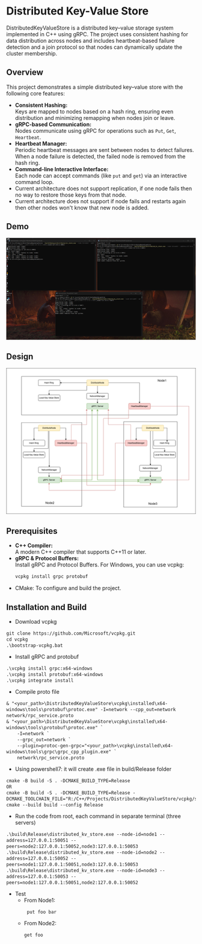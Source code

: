 # Distributed Key-Value Store

DistributedKeyValueStore is a distributed key–value storage system implemented in C++ using gRPC. The project uses consistent hashing for data distribution across nodes and includes heartbeat-based failure detection and a join protocol so that nodes can dynamically update the cluster membership.

## Overview

This project demonstrates a simple distributed key–value store with the following core features:
- **Consistent Hashing:**  
  Keys are mapped to nodes based on a hash ring, ensuring even distribution and minimizing remapping when nodes join or leave.
- **gRPC-based Communication:**  
  Nodes communicate using gRPC for operations such as `Put`, `Get`, `Heartbeat`.
- **Heartbeat Manager:**  
  Periodic heartbeat messages are sent between nodes to detect failures. When a node failure is detected, the failed node is removed from the hash ring.
- **Command-line Interactive Interface:**  
  Each node can accept commands (like `put` and `get`) via an interactive command loop.
- Current architecture does not support replication, if one node fails then no way to restore those keys from that node.
- Current architecture does not support if node fails and restarts again then other nodes won't know that new node is added.

## Demo
![demo](https://github.com/rahul07bagul/DistributedKeyValueStore/blob/main/demo.png)

## Design
![Design](https://github.com/rahul07bagul/DistributedKeyValueStore/blob/main/design.png)

## Prerequisites

- **C++ Compiler:**  
  A modern C++ compiler that supports C++11 or later.
- **gRPC & Protocol Buffers:**  
  Install gRPC and Protocol Buffers. For Windows, you can use vcpkg:
  ```bash
  vcpkg install grpc protobuf
  ```
- CMake: To configure and build the project.

## Installation and Build
- Download vcpkg
```shell
git clone https://github.com/Microsoft/vcpkg.git
cd vcpkg
.\bootstrap-vcpkg.bat
```

- Install gRPC and protobuf
```shell
.\vcpkg install grpc:x64-windows
.\vcpkg install protobuf:x64-windows
.\vcpkg integrate install
```

- Compile proto file
```shell
& "<your_path>\DistributedKeyValueStore\vcpkg\installed\x64-windows\tools\protobuf\protoc.exe" -I=network --cpp_out=network network/rpc_service.proto
& "<your_path>\DistributedKeyValueStore\vcpkg\installed\x64-windows\tools\protobuf\protoc.exe" `
    -I=network `
    --grpc_out=network `
    --plugin=protoc-gen-grpc="<your_path>\vcpkg\installed\x64-windows\tools\grpc\grpc_cpp_plugin.exe" `
    network\rpc_service.proto 
```

- Using powershell7: it will create .exe file in build/Release folder
```shell
cmake -B build -S . -DCMAKE_BUILD_TYPE=Release
OR
cmake -B build -S . -DCMAKE_BUILD_TYPE=Release -DCMAKE_TOOLCHAIN_FILE="R:/C++/Projects/DistributedKeyValueStore/vcpkg/scripts/buildsystems/vcpkg.cmake"
cmake --build build --config Release
```

- Run the code from root, each command in separate terminal (three servers)
```shell
.\build\Release\distributed_kv_store.exe --node-id=node1 --address=127.0.0.1:50051 --peers=node2:127.0.0.1:50052,node3:127.0.0.1:50053
.\build\Release\distributed_kv_store.exe --node-id=node2 --address=127.0.0.1:50052 --peers=node1:127.0.0.1:50051,node3:127.0.0.1:50053
.\build\Release\distributed_kv_store.exe --node-id=node3 --address=127.0.0.1:50053 --peers=node1:127.0.0.1:50051,node2:127.0.0.1:50052
```

- Test
  - From Node1:
    ```shell
     put foo bar
    ```
  - From Node2:
    ```shell
    get foo
    ```
  
